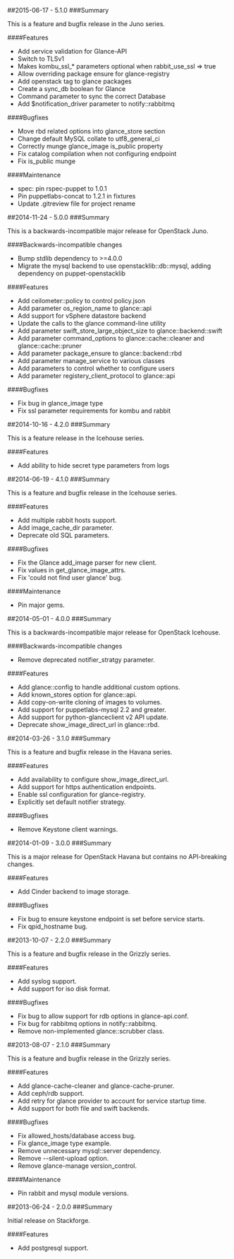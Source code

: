##2015-06-17 - 5.1.0
###Summary

This is a feature and bugfix release in the Juno series.

####Features
- Add service validation for Glance-API
- Switch to TLSv1
- Makes kombu_ssl_* parameters optional when rabbit_use_ssl => true
- Allow overriding package ensure for glance-registry
- Add openstack tag to glance packages
- Create a sync_db boolean for Glance
- Command parameter to sync the correct Database
- Add $notification_driver parameter to notify::rabbitmq

####Bugfixes
- Move rbd related options into glance_store section
- Change default MySQL collate to utf8_general_ci
- Correctly munge glance_image is_public property
- Fix catalog compilation when not configuring endpoint
- Fix is_public munge

####Maintenance
- spec: pin rspec-puppet to 1.0.1
- Pin puppetlabs-concat to 1.2.1 in fixtures
- Update .gitreview file for project rename

##2014-11-24 - 5.0.0
###Summary

This is a backwards-incompatible major release for OpenStack Juno.

####Backwards-incompatible changes
- Bump stdlib dependency to >=4.0.0
- Migrate the mysql backend to use openstacklib::db::mysql, adding dependency
  on puppet-openstacklib

####Features
- Add ceilometer::policy to control policy.json
- Add parameter os_region_name to glance::api
- Add support for vSphere datastore backend
- Update the calls to the glance command-line utility
- Add parameter swift_store_large_object_size to glance::backend::swift
- Add parameter command_options to glance::cache::cleaner and
  glance::cache::pruner
- Add parameter package_ensure to glance::backend::rbd
- Add parameter manage_service to various classes
- Add parameters to control whether to configure users
- Add parameter registery_client_protocol to glance::api

####Bugfixes
- Fix bug in glance_image type
- Fix ssl parameter requirements for kombu and rabbit

##2014-10-16 - 4.2.0
###Summary

This is a feature release in the Icehouse series.

####Features

- Add ability to hide secret type parameters from logs

##2014-06-19 - 4.1.0
###Summary

This is a feature and bugfix release in the Icehouse series.

####Features
- Add multiple rabbit hosts support.
- Add image_cache_dir parameter.
- Deprecate old SQL parameters.

####Bugfixes
- Fix the Glance add_image parser for new client.
- Fix values in get_glance_image_attrs.
- Fix 'could not find user glance' bug.

####Maintenance
- Pin major gems.

##2014-05-01 - 4.0.0
###Summary

This is a backwards-incompatible major release for OpenStack Icehouse.

####Backwards-incompatible changes
- Remove deprecated notifier_stratgy parameter.

####Features
- Add glance::config to handle additional custom options.
- Add known_stores option for glance::api.
- Add copy-on-write cloning of images to volumes.
- Add support for puppetlabs-mysql 2.2 and greater.
- Add support for python-glanceclient v2 API update.
- Deprecate show_image_direct_url in glance::rbd.

##2014-03-26 - 3.1.0
###Summary

This is a feature and bugfix release in the Havana series.

####Features
- Add availability to configure show_image_direct_url.
- Add support for https authentication endpoints.
- Enable ssl configuration for glance-registry.
- Explicitly set default notifier strategy.

####Bugfixes
- Remove Keystone client warnings.

##2014-01-09 - 3.0.0
###Summary

This is a major release for OpenStack Havana but contains no API-breaking
changes.

####Features
- Add Cinder backend to image storage.

####Bugfixes
- Fix bug to ensure keystone endpoint is set before service starts.
- Fix qpid_hostname bug.

##2013-10-07 - 2.2.0
###Summary

This is a feature and bugfix release in the Grizzly series.

####Features
- Add syslog support.
- Add support for iso disk format.

####Bugfixes
- Fix bug to allow support for rdb options in glance-api.conf.
- Fix bug for rabbitmq options in notify::rabbitmq.
- Remove non-implemented glance::scrubber class.

##2013-08-07 - 2.1.0
###Summary

This is a feature and bugfix release in the Grizzly series.

####Features

- Add glance-cache-cleaner and glance-cache-pruner.
- Add ceph/rdb support.
- Add retry for glance provider to account for service startup time.
- Add support for both file and swift backends.

####Bugfixes
- Fix allowed_hosts/database access bug.
- Fix glance_image type example.
- Remove unnecessary mysql::server dependency.
- Remove --silent-upload option.
- Remove glance-manage version_control.

####Maintenance
- Pin rabbit and mysql module versions.

##2013-06-24 - 2.0.0
###Summary

Initial release on Stackforge.

####Features
- Add postgresql support.
